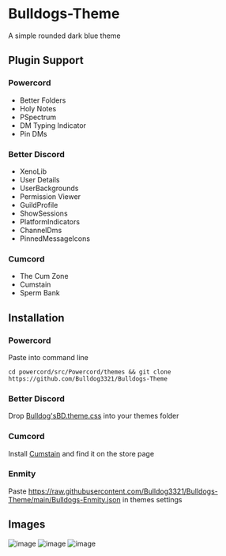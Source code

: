 # Bulldogs-Theme
A simple rounded dark blue theme

## Plugin Support
### Powercord
* Better Folders
* Holy Notes
* PSpectrum
* DM Typing Indicator
* Pin DMs

### Better Discord
* XenoLib
* User Details
* UserBackgrounds
* Permission Viewer
* GuildProfile
* ShowSessions
* PlatformIndicators
* ChannelDms
* PinnedMessageIcons

### Cumcord
* The Cum Zone
* Cumstain
* Sperm Bank

## Installation
### Powercord
Paste into command line
```
cd powercord/src/Powercord/themes && git clone https://github.com/Bulldog3321/Bulldogs-Theme
```

### Better Discord
Drop [Bulldog'sBD.theme.css](https://bulldog3321.github.io/Bulldogs-Theme/Bulldog'sBD.theme.css) into your themes folder

### Cumcord
Install [Cumstain](https://cumcordplugins.github.io/Condom/yellowsink.github.io/cc-plugins/cumstain/) and find it on the store page

### Enmity
Paste https://raw.githubusercontent.com/Bulldog3321/Bulldogs-Theme/main/Bulldogs-Enmity.json in themes settings

## Images
![image](https://cdn.discordapp.com/attachments/825154270881775677/953467174784225350/home.png)
![image](https://cdn.discordapp.com/attachments/825154270881775677/953467175077838878/chat.png)
![image](https://cdn.discordapp.com/attachments/825154270881775677/953467175291719731/settings.png)
